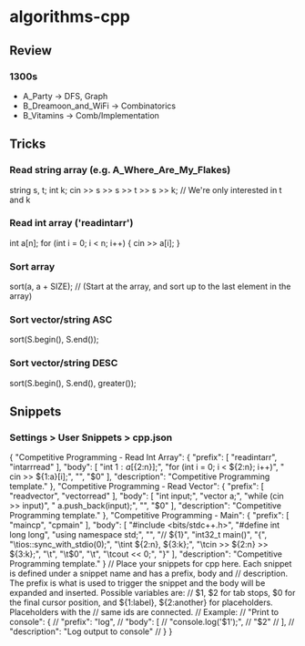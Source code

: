 # algorithms-cpp

## Review

### 1300s
* A_Party -> DFS, Graph
* B_Dreamoon_and_WiFi -> Combinatorics
* B_Vitamins -> Comb/Implementation

## Tricks

### Read string array (e.g. A_Where_Are_My_Flakes)
string s, t;
int k;
cin >> s >> s >> t >> s >> k; // We're only interested in t and k

### Read int array ('readintarr')
int a[n];
for (int i = 0; i < n; i++)
{
	cin >> a[i];
}

### Sort array
sort(a, a + SIZE); // (Start at the array, and sort up to the last element in the array)

### Sort vector/string ASC
sort(S.begin(), S.end());

### Sort vector/string DESC
sort(S.begin(), S.end(), greater<int>());

## Snippets

### Settings > User Snippets > cpp.json

{
	"Competitive Programming - Read Int Array": {
		"prefix": [
			"readintarr",
			"intarrread"
		],
		"body": [
			"int ${1:a}[${2:n}];",
			"for (int i = 0; i < ${2:n}; i++)",
			"    cin >> ${1:a}[i];",
            "",
			"$0"
		],
		"description": "Competitive Programming template."
	},
	"Competitive Programming - Read Vector": {
		"prefix": [
			"readvector",
			"vectorread"
		],
		"body": [
			"int input;",
			"vector<int> a;",
			"while (cin >> input)",
			"    a.push_back(input);",
            "",
			"$0"
		],
		"description": "Competitive Programming template."
	},
	"Competitive Programming - Main": {
		"prefix": [
			"maincp",
			"cpmain"
		],
		"body": [
			"#include <bits/stdc++.h>",
			"#define int long long",
			"using namespace std;",
			"",
			"// ${1}",
			"int32_t main()",
			"{",
			"\tios::sync_with_stdio(0);",
			"\tint ${2:n}, ${3:k};",
			"\tcin >> ${2:n} >> ${3:k};",
			"\t",
			"\t$0",
			"\t",
			"\tcout << 0;",
			"}"
		],
		"description": "Competitive Programming template."
	}
	// Place your snippets for cpp here. Each snippet is defined under a snippet name and has a prefix, body and 
	// description. The prefix is what is used to trigger the snippet and the body will be expanded and inserted. Possible variables are:
	// $1, $2 for tab stops, $0 for the final cursor position, and ${1:label}, ${2:another} for placeholders. Placeholders with the 
	// same ids are connected.
	// Example:
	// "Print to console": {
	// 	"prefix": "log",
	// 	"body": [
	// 		"console.log('$1');",
	// 		"$2"
	// 	],
	// 	"description": "Log output to console"
	// }
}